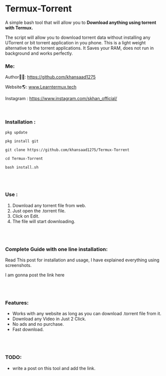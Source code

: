 # Termux-Torrent
A simple bash tool that will allow you to **Download anything using torrent with Termux.**

The script will allow you to download torrent data without installing any UTorrent or bit torrent application in you phone. This is a light weight alternative to the torrent applications. It Saves your RAM, does not run in background and works perfectly.

### Me:
Author👨‍💻: https://github.com/khansaad1275 <br>

Website🌎: www.Learntermux.tech <br>

Instagram : https://www.instagram.com/skhan_official/ <br>
<br>
<br>

### Installation :

`pkg update` <br>

`pkg install git` <br>

`git clone https://github.com/khansaad1275/Termux-Torrent` <br>

`cd Termux-Torrent` <br>

`bash install.sh` <br>



<br>
<br>

### Use :

1. Download any torrent file from web.<br>
2. Just open the .torrent file.  <br>
3. Click on Edit. <br>
4. The file will start downloading.

<br>
<br>

### Complete Guide with one line installation:
Read This post for installation and usage, I have explained everything using screenshots.

I am gonna post the link here

<br>
<br>

### Features:
- Works with any website as long as you can download .torrent file from it.
- Download any Video in Just 2 Click.
- No ads and no purchase.
- Fast download.

<br>
<br>

### TODO:
- write a post on this tool and add the link.
